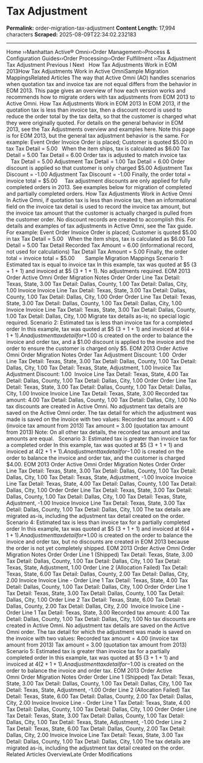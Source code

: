 # Tax Adjustment

**Permalink:** order-migration-tax-adjustment
**Content Length:** 17,994 characters
**Scraped:** 2025-08-09T22:34:02.232183

---

Home &rsaquo;&rsaquo;Manhattan Active® Omni&rsaquo;&rsaquo;Order Management&rsaquo;&rsaquo;Process & Configuration Guides&rsaquo;&rsaquo;Order Processing&rsaquo;&rsaquo;Order Fulfillment ››Tax Adjustment Tax Adjustment Previous&nbsp;I&nbsp;Next &nbsp; How Tax Adjustments Work in EOM 2013How Tax Adjustments Work in Active OmniSample Migration MappingsRelated Articles The way that Active Omni (AO) handles scenarios when quotation tax and invoice tax are not equal differs from the behavior in EOM 2013. This page gives an overview of how each version works and recommends how to migrate orders with tax adjustments from EOM 2013 to Active Omni. How Tax Adjustments Work in EOM 2013 In EOM 2013, if the quotation tax is less than invoice tax, then a discount record is used to reduce the order total by the tax delta, so that the customer is charged what they were originally quoted. For details on the general behavior in EOM 2013, see the Tax Adjustments overview and examples here. Note this page is for EOM 2013, but the general tax adjustment behavior is the same. For example: Event Order Invoice Order is placed; Customer is quoted $5.00 in tax Tax Detail = 5.00 &nbsp; When the item ships, tax is calculated as $6.00 Tax Detail = 5.00 Tax Detail = 6.00 Order tax is adjusted to match invoice tax&nbsp;&nbsp; &nbsp; &nbsp;&nbsp; Tax Detail = 5.00 Adjustment Tax Detail = 1.00 Tax Detail = 6.00 Order discount is applied so that customer is only charged $5.00 Adjustment Tax Discount = -1.00 Adjustment Tax Discount = -1.00 Finally, the order total = invoice total = $5.00 &nbsp; &nbsp; Tax adjustment discounts are only applied for fully completed orders in 2013. See examples below for migration of completed and partially completed orders. How Tax Adjustments Work in Active Omni In Active Omni, if quotation tax is less than invoice tax, then an informational field on the invoice tax detail is used to record the invoice tax amount, but the invoice tax amount that the customer is actually charged is pulled from the customer order. No discount records are created to accomplish this. For details and examples of tax adjustments in Active Omni, see&nbsp;the Tax guide. For example: Event Order Invoice Order is placed; Customer is quoted $5.00 in tax Tax Detail = 5.00 &nbsp; When the item ships, tax is calculated as $6.00 Tax Detail = 5.00 Tax Detail Recorded Tax Amount = 6.00 (informational record, not used for calculations) Tax Detail Tax Amount = 5.00 Finally, the order total = invoice total = $5.00 &nbsp; &nbsp; &nbsp; Sample Migration Mappings Scenario 1: Estimated tax is equal to invoice tax In this example, tax was quoted at $5 (3 + 1 + 1) and invoiced at $5 (3 + 1 + 1). No adjustments required. EOM 2013 Order Active Omni&nbsp;Order Migration Notes Order Order Line Tax Detail: Texas, State, 3.00 Tax Detail: Dallas, County, 1.00 Tax Detail: Dallas, City, 1.00 Invoice Invoice Line Tax Detail: Texas, State, 3.00 Tax Detail: Dallas, County, 1.00 Tax Detail: Dallas, City, 1.00 Order Order Line Tax Detail: Texas, State, 3.00 Tax Detail: Dallas, County, 1.00 Tax Detail: Dallas, City, 1.00 Invoice Invoice Line Tax Detail: Texas, State, 3.00 Tax Detail: Dallas, County, 1.00 Tax Detail: Dallas, City, 1.00 Migrate tax details as-is; no special logic required. Scenario 2: Estimated tax is less than invoice tax for a completed order In this example, tax was quoted at $5 (3 + 1 + 1) and invoiced at $6 (4 + 1 + 1). An adjustment tax detail for +$1.00 is created on the order to balance the invoice and order tax, and a $1.00 discount is applied to the invoice and the order to ensure the customer is charged only $5. EOM 2013 Order Active Omni&nbsp;Order Migration Notes Order Tax Adjustment Discount: 1.00&nbsp; Order Line Tax Detail: Texas, State, 3.00 Tax Detail: Dallas, County, 1.00 Tax Detail: Dallas, City, 1.00 Tax Detail: Texas, State, Adjustment, 1.00 Invoice Tax Adjustment Discount: 1.00&nbsp; Invoice Line Tax Detail: Texas, State, 4.00 Tax Detail: Dallas, County, 1.00 Tax Detail: Dallas, City, 1.00 Order Order Line Tax Detail: Texas, State, 3.00 Tax Detail: Dallas, County, 1.00 Tax Detail: Dallas, City, 1.00 Invoice Invoice Line Tax Detail: Texas, State, 3.00 Recorded tax amount: 4.00 Tax Detail: Dallas, County, 1.00 Tax Detail: Dallas, City, 1.00 No tax discounts are created in Active Omni. No adjustment tax details are saved on the Active Omni order. The tax detail for which the adjustment was made is saved on the invoice with two values: Recorded tax amount = 4.00 (invoice tax amount from 2013) Tax amount = 3.00 (quotation tax amount from 2013) Note: On all other tax details, the recorded tax amount and tax amounts are equal. &nbsp; Scenario 3: Estimated tax is greater than invoice tax for a completed order In this example, tax was quoted at $5 (3 + 1 + 1) and invoiced at $4 (2 + 1 + 1). An adjustment tax detail for -$1.00 is created on the order to balance the invoice and order tax, and the customer is charged $4.00. EOM 2013 Order Active Omni&nbsp;Order Migration Notes Order Order Line Tax Detail: Texas, State, 3.00 Tax Detail: Dallas, County, 1.00 Tax Detail: Dallas, City, 1.00 Tax Detail: Texas, State, Adjustment, -1.00 Invoice Invoice Line Tax Detail: Texas, State, 4.00 Tax Detail: Dallas, County, 1.00 Tax Detail: Dallas, City, 1.00 Order Order Line Tax Detail: Texas, State, 3.00 Tax Detail: Dallas, County, 1.00 Tax Detail: Dallas, City, 1.00 Tax Detail: Texas, State, Adjustment, -1.00 Invoice Invoice Line Tax Detail: Texas, State, 3.00 Tax Detail: Dallas, County, 1.00 Tax Detail: Dallas, City, 1.00 The tax details are migrated as-is, including the adjustment tax detail created on the order. Scenario 4: Estimated tax is less than invoice tax for a partially completed order In this example, tax was quoted at $5 (3 + 1 + 1) and invoiced at $6 (4 + 1 + 1). An adjustment tax detail for +$1.00 is created on the order to balance the invoice and order tax, but no discounts are created in EOM 2013 because the order is not yet completely shipped. EOM 2013 Order Active Omni&nbsp;Order Migration Notes Order Order Line 1 (Shipped) Tax Detail: Texas, State, 3.00 Tax Detail: Dallas, County, 1.00 Tax Detail: Dallas, City, 1.00 Tax Detail: Texas, State, Adjustment, 1.00 Order Line 2 (Allocation Failed) Tax Detail: Texas, State, 6.00 Tax Detail: Dallas, County, 2.00 Tax Detail: Dallas, City, 2.00 Invoice Invoice Line - Order Line 1 Tax Detail: Texas, State, 4.00 Tax Detail: Dallas, County, 1.00 Tax Detail: Dallas, City, 1.00 Order Order Line 1 Tax Detail: Texas, State, 3.00 Tax Detail: Dallas, County, 1.00 Tax Detail: Dallas, City, 1.00 Order Line 2 Tax Detail: Texas, State, 6.00 Tax Detail: Dallas, County, 2.00 Tax Detail: Dallas, City, 2.00 &nbsp;Invoice Invoice Line - Order Line 1 Tax Detail: Texas, State, 3.00 Recorded tax amount: 4.00 Tax Detail: Dallas, County, 1.00 Tax Detail: Dallas, City, 1.00 No tax discounts are created in Active Omni. No adjustment tax details are saved on the Active Omni order. The tax detail for which the adjustment was made is saved on the invoice with two values: Recorded tax amount = 4.00 (invoice tax amount from 2013) Tax amount = 3.00 (quotation tax amount from 2013) &nbsp; Scenario 5: Estimated tax is greater than invoice tax for a partially completed order In this example, tax was quoted at $5 (3 + 1 + 1) and invoiced at $4 (2 + 1 + 1). An adjustment tax detail for -$1.00 is created on the order to balance the invoice and order tax. EOM 2013 Order Active Omni&nbsp;Order Migration Notes Order Order Line 1 (Shipped) Tax Detail: Texas, State, 3.00 Tax Detail: Dallas, County, 1.00 Tax Detail: Dallas, City, 1.00 Tax Detail: Texas, State, Adjustment, -1.00 Order Line 2 (Allocation Failed) Tax Detail: Texas, State, 6.00 Tax Detail: Dallas, County, 2.00 Tax Detail: Dallas, City, 2.00 Invoice Invoice Line - Order Line 1 Tax Detail: Texas, State, 4.00 Tax Detail: Dallas, County, 1.00 Tax Detail: Dallas, City, 1.00 Order Order Line Tax Detail: Texas, State, 3.00 Tax Detail: Dallas, County, 1.00 Tax Detail: Dallas, City, 1.00 Tax Detail: Texas, State, Adjustment, -1.00 Order Line 2 Tax Detail: Texas, State, 6.00 Tax Detail: Dallas, County, 2.00 Tax Detail: Dallas, City, 2.00 Invoice Invoice Line Tax Detail: Texas, State, 3.00 Tax Detail: Dallas, County, 1.00 Tax Detail: Dallas, City, 1.00 The tax details are migrated as-is, including the adjustment tax detail created on the order. &nbsp; Related Articles OverviewLate Order Modifications